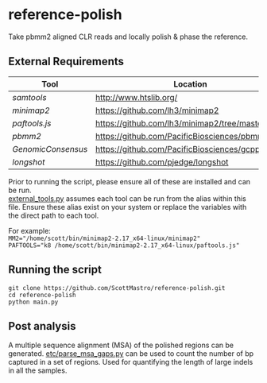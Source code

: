 # reference-polish

Take pbmm2 aligned CLR reads and locally polish & phase the reference.

External Requirements
------

Tool | Location
--- | --- |
*samtools* | http://www.htslib.org/
*minimap2* | https://github.com/lh3/minimap2
*paftools.js* | https://github.com/lh3/minimap2/tree/master/misc
*pbmm2* | https://github.com/PacificBiosciences/pbmm2
*GenomicConsensus* | https://github.com/PacificBiosciences/gcpp
*longshot* | https://github.com/pjedge/longshot

Prior to running the script, please ensure all of these are installed and can be run. \
[external_tools.py](external_tools.py) assumes each tool can be run from the alias within this file. Ensure these alias exist on your system or replace the variables with the direct path to each tool.

For example: \
`MM2="/home/scott/bin/minimap2-2.17_x64-linux/minimap2"` \
`PAFTOOLS="k8 /home/scott/bin/minimap2-2.17_x64-linux/paftools.js"`

Running the script
------

`git clone https://github.com/ScottMastro/reference-polish.git` \
`cd reference-polish` \
`python main.py`

Post analysis
------

A multiple sequence alignment (MSA) of the polished regions can be generated. [etc/parse_msa_gaps.py](etc/parse_msa_gaps.py) can be used to count the number of bp captured in a set of regions. Used for quantifying the length of large indels in all the samples.
